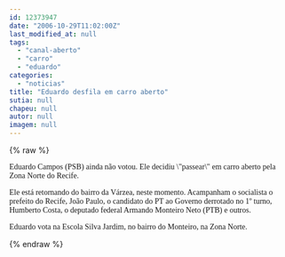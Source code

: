 ```yaml
---
id: 12373947
date: "2006-10-29T11:02:00Z"
last_modified_at: null
tags:
  - "canal-aberto"
  - "carro"
  - "eduardo"
categories:
  - "noticias"
title: "Eduardo desfila em carro aberto"
sutia: null
chapeu: null
autor: null
imagem: null
---
```

{% raw %}
<p><P><FONT face=Verdana>Eduardo Campos (PSB) ainda não votou. Ele&nbsp;decidiu \"passear\" em carro aberto pela Zona Norte do Recife.</FONT></P></p>
<p><P><FONT face=Verdana>Ele está retornando do bairro da Várzea, neste momento. Acampanham o socialista o prefeito do Recife, João Paulo, o candidato do PT ao Governo derrotado no 1º turno, Humberto Costa, o deputado federal Armando Monteiro Neto (PTB) e outros.</FONT></P></p>
<p><P><FONT face=Verdana>Eduardo vota na Escola Silva Jardim, no bairro do Monteiro, na Zona Norte.</FONT></P> </p>
{% endraw %}